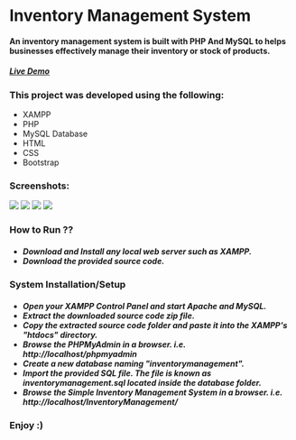 <body>
    <h1>Inventory Management System</h1>
  <h4>An inventory management system is built with PHP And MySQL to helps businesses effectively manage their inventory or stock of products.</h4>
     <h5><a href="harsh-php.000webhostapp.com/">Live Demo</a></h5>
    <h3>This project was developed using the following:</h3>
<ul>
    <li>XAMPP</li>
    <li>PHP</li>
    <li>MySQL Database</li>
    <li>HTML</li>
    <li>CSS</li>
    <li>Bootstrap</li>
  </ul>
    <h3>Screenshots:</h3>
<img src="https://github-production-user-asset-6210df.s3.amazonaws.com/103490245/248442348-718b818e-9573-4d3b-8f5c-264f724a9f52.png" ">
<img src="https://github-production-user-asset-6210df.s3.amazonaws.com/103490245/248442355-ece11256-af6f-4fc1-8cec-7f4a9cc56a01.png" >
<img src="https://github-production-user-asset-6210df.s3.amazonaws.com/103490245/248442356-63ba17aa-1bdc-452b-8415-48766ad4b77f.png" >
<img src="https://github-production-user-asset-6210df.s3.amazonaws.com/103490245/248442359-4ee8da6d-cbc5-404b-9639-230d17e76c09.png">







  

  <h3>How to Run ??</h3>
  <h5>
    <ul>
        <li>Download and Install any local web server such as XAMPP.</li>
        <li>Download the provided source code.</li>
    </ul>
  </h5>

  
  <h3>System Installation/Setup</h3>
  <h5>
    <ul>
        <li>Open your XAMPP Control Panel and start Apache and MySQL.</li>
        <li>Extract the downloaded source code zip file.</li>
        <li>Copy the extracted source code folder and paste it into the XAMPP's "htdocs" directory.</li>
        <li>Browse the PHPMyAdmin in a browser. i.e. http://localhost/phpmyadmin</li>
        <li>Create a new database naming "inventorymanagement".</li>
        <li>Import the provided SQL file. The file is known as inventorymanagement.sql located inside the database folder.</li>
        <li>Browse the Simple Inventory Management System in a browser. i.e. http://localhost/InventoryManagement/</li>
    </ul>
  </h5>

  <h3>Enjoy :)</h3>
</body>
</html>




